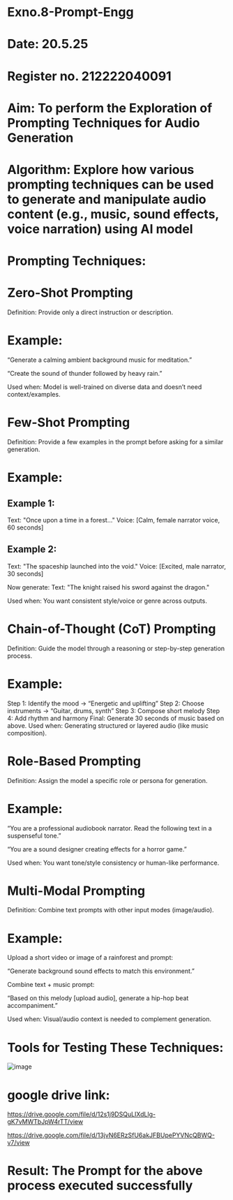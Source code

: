 # Exno.8-Prompt-Engg
# Date: 20.5.25
# Register no. 212222040091
# Aim: To perform the Exploration of Prompting Techniques for Audio Generation
# Algorithm: Explore how various prompting techniques can be used to generate and manipulate audio content (e.g., music, sound effects, voice narration) using AI model

# Prompting Techniques:

# Zero-Shot Prompting
Definition: Provide only a direct instruction or description.

# Example:

“Generate a calming ambient background music for meditation.”

“Create the sound of thunder followed by heavy rain.”

Used when: Model is well-trained on diverse data and doesn’t need context/examples.

# Few-Shot Prompting
Definition: Provide a few examples in the prompt before asking for a similar generation.

# Example:

## Example 1: 
Text: "Once upon a time in a forest..." 
Voice: [Calm, female narrator voice, 60 seconds]

## Example 2:
Text: "The spaceship launched into the void." 
Voice: [Excited, male narrator, 30 seconds]

Now generate:
Text: "The knight raised his sword against the dragon."

Used when: You want consistent style/voice or genre across outputs.

# Chain-of-Thought (CoT) Prompting
Definition: Guide the model through a reasoning or step-by-step generation process.

# Example:

Step 1: Identify the mood → “Energetic and uplifting”
Step 2: Choose instruments → “Guitar, drums, synth”
Step 3: Compose short melody
Step 4: Add rhythm and harmony
Final: Generate 30 seconds of music based on above.
Used when: Generating structured or layered audio (like music composition).

# Role-Based Prompting
Definition: Assign the model a specific role or persona for generation.

# Example:

“You are a professional audiobook narrator. Read the following text in a suspenseful tone.”

“You are a sound designer creating effects for a horror game.”

Used when: You want tone/style consistency or human-like performance.


# Multi-Modal Prompting
Definition: Combine text prompts with other input modes (image/audio).

# Example:

Upload a short video or image of a rainforest and prompt:

“Generate background sound effects to match this environment.”

Combine text + music prompt:

“Based on this melody [upload audio], generate a hip-hop beat accompaniment.”

Used when: Visual/audio context is needed to complement generation.

# Tools for Testing These Techniques:

![image](https://github.com/user-attachments/assets/8ef0c121-f954-4afe-b462-dc0f83ffc35c)

# google drive link:

https://drive.google.com/file/d/12s1j9DSQuLIXdLlg-gK7vMWTbJpW4rTT/view

https://drive.google.com/file/d/13jvN6ERzSfU6akJFBUpePYVNcQBWQ-v7/view


# Result: The Prompt for the above process executed successfully
